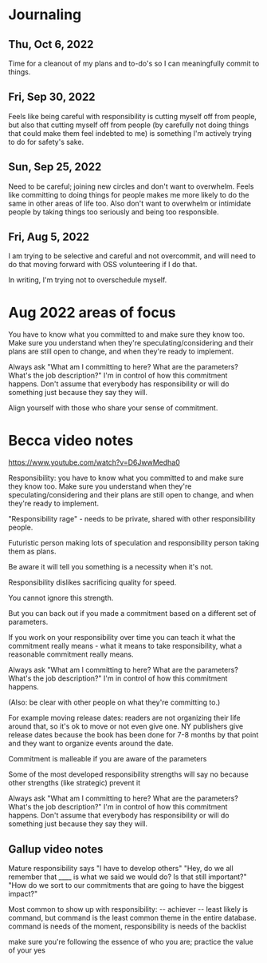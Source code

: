 # Journaling


## Thu, Oct 6, 2022
Time for a cleanout of my plans and to-do's so I can meaningfully commit to things. 

## Fri, Sep 30, 2022
Feels like being careful with responsibility is cutting myself off from people, but also that cutting myself off from people (by carefully not doing things that could make them feel indebted to me) is something I'm actively trying to do for safety's sake. 

## Sun, Sep 25, 2022
Need to be careful; joining new circles and don't want to overwhelm. Feels like committing to doing things for people makes me more likely to do the same in other areas of life too. Also don't want to overwhelm or intimidate people by taking things too seriously and being too responsible. 

## Fri, Aug 5, 2022

I am trying to be selective and careful and not overcommit, and will need to do that moving forward with OSS volunteering if I do that.

In writing, I'm trying not to overschedule myself.


# Aug 2022 areas of focus

You have to know what you committed to and make sure they know too. Make sure you understand when they're speculating/considering and their plans are still open to change, and when they're ready to implement.

Always ask "What am I committing to here? What are the parameters? What's the job description?" I'm in control of how this commitment happens. Don't assume that everybody has responsibility or will do something just because they say they will.

Align yourself with those who share your sense of commitment.

# Becca video notes

https://www.youtube.com/watch?v=D6JwwMedha0

Responsibility: you have to know what you committed to and make sure they know too. Make sure you understand when they're speculating/considering and their plans are still open to change, and when they're ready to implement.

"Responsibility rage" - needs to be private, shared with other responsibility people.

Futuristic person making lots of speculation and responsibility person taking them as plans.

Be aware it will tell you something is a necessity when it's not.

Responsibility dislikes sacrificing quality for speed.

You cannot ignore this strength.

But you can back out if you made a commitment based on a different set of parameters.

If you work on your responsibility over time you can teach it what the commitment really means - what it means to take responsibility, what a reasonable commitment really means.

Always ask "What am I committing to here? What are the parameters? What's the job description?" I'm in control of how this commitment happens.

(Also: be clear with other people on what they're committing to.)

For example moving release dates: readers are not organizing their life around that, so it's ok to move or not even give one. NY publishers give release dates because the book has been done for 7-8 months by that point and they want to organize events around the date.

Commitment is malleable if you are aware of the parameters

Some of the most developed responsibility strengths will say no because other strengths (like strategic) prevent it

Always ask "What am I committing to here? What are the parameters? What's the job description?" I'm in control of how this commitment happens. Don't assume that everybody has responsibility or will do something just because they say they will.


## Gallup video notes

Mature responsibility says "I have to develop others"
"Hey, do we all remember that ____ is what we said we would do? Is that still important?"
"How do we sort to our commitments that are going to have the biggest impact?"

Most common to show up with responsibility:
-- achiever
-- least likely is command, but command is the least common theme in the entire database. command is needs of the moment, responsibility is needs of the backlist

make sure you're following the essence of who you are; practice the value of your yes


